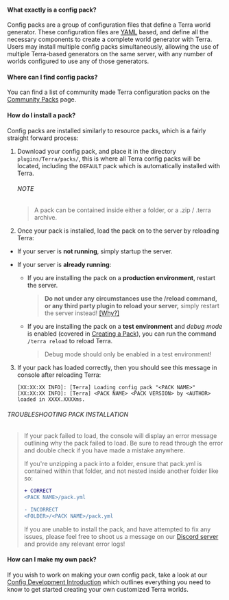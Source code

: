 #### What exactly is a config pack?

Config packs are a group of configuration files that define a Terra world generator. These configuration files are [YAML](https://en.wikipedia.org/wiki/YAML)
based, and define all the necessary components to create a
complete world generator with Terra. Users may install multiple config packs simultaneously, allowing the use of
multiple Terra-based generators on the same server, with any number of worlds configured to use any of those generators.

#### Where can I find config packs?

You can find a list of community made Terra configuration packs on the [Community Packs](./Community-Packs) page.

#### How do I install a pack?

Config packs are installed similarly to resource packs, which is a fairly straight forward process:

1. Download your config pack, and place it in the directory `plugins/Terra/packs/`, this is where all Terra config packs
will be located, including the `DEFAULT` pack which is automatically installed with Terra.

    ###### NOTE

    >A pack can be contained inside either a folder, or a .zip / .terra archive.

2. Once your pack is installed, load the pack on to the server by reloading Terra:

* If your server is **not running**, simply startup the server.

* If your server is **already running**:

  * If you are installing the pack on a **production environment**, restart the server.

    > **Do not under any circumstances use the /reload command, or any third party
    >plugin
    > to reload your server,** simply restart the server instead!
        [\[Why?\]](https://matthewmiller.dev/blog/problem-with-reload/)

  * If you are installing the pack on a **test environment** and *debug mode* is enabled (covered in
    [Creating a Pack](./Creating-a-Pack)), you can run the command `/terra reload` to reload Terra.

    > Debug mode should only be enabled in a test environment!

3. If your pack has loaded correctly, then you should see this message in console after reloading Terra:

    ```none
    [XX:XX:XX INFO]: [Terra] Loading config pack "<PACK NAME>"
    [XX:XX:XX INFO]: [Terra] <PACK NAME> <PACK VERSION> by <AUTHOR> loaded in XXXX.XXXXms.
    ```

###### TROUBLESHOOTING PACK INSTALLATION

>If your pack failed to load, the console will display an error message outlining why the pack failed to load. Be sure to
>read through the error and double check if you have made a mistake anywhere.
>
> If you're unzipping a pack into a folder, ensure that pack.yml is contained within that folder, and not nested inside
>another folder like so:
>
> ```diff
> + CORRECT
> <PACK NAME>/pack.yml
> 
> - INCORRECT
> <FOLDER>/<PACK NAME>/pack.yml
> ```
>
>If you are unable to install the pack, and have attempted to fix any issues, please feel free to shoot us a message on
>our [Discord server](https://discord.gg/PXUEbbF) and provide any relevant error logs!

#### How can I make my own pack?

If you wish to work on making your own config pack, take a look at our [Config Development Introduction](./Config-Development-Introduction) which
outlines everything you need to know to get started creating your own customized Terra worlds.
